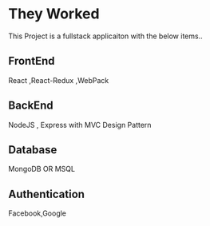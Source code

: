 # They Worked 

This Project is a fullstack applicaiton with the below items..
## FrontEnd
   React
   ,React-Redux
   ,WebPack
## BackEnd
   NodeJS , Express with MVC Design Pattern 
## Database
   MongoDB OR MSQL 
## Authentication 
   Facebook,Google

